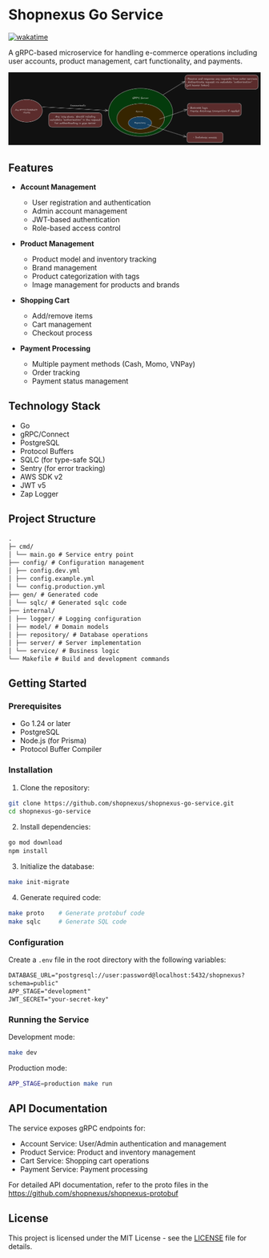# Shopnexus Go Service

[![wakatime](https://wakatime.com/badge/user/592c97c4-15ad-49cb-ac34-d607be35c524/project/6c846869-ee63-4198-ac66-b788babcc529.svg)](https://wakatime.com/badge/user/592c97c4-15ad-49cb-ac34-d607be35c524/project/6c846869-ee63-4198-ac66-b788babcc529)

A gRPC-based microservice for handling e-commerce operations including user accounts, product management, cart functionality, and payments.

![Flow](https://raw.githubusercontent.com/shopnexus/shopnexus-go-service/refs/heads/main/flow.png)

## Features

- **Account Management**
  - User registration and authentication
  - Admin account management
  - JWT-based authentication
  - Role-based access control

- **Product Management**
  - Product model and inventory tracking
  - Brand management
  - Product categorization with tags
  - Image management for products and brands

- **Shopping Cart**
  - Add/remove items
  - Cart management
  - Checkout process

- **Payment Processing**
  - Multiple payment methods (Cash, Momo, VNPay)
  - Order tracking
  - Payment status management

## Technology Stack

- Go
- gRPC/Connect
- PostgreSQL
- Protocol Buffers
- SQLC (for type-safe SQL)
- Sentry (for error tracking)
- AWS SDK v2
- JWT v5
- Zap Logger

## Project Structure

```
.
├─ cmd/
│ └── main.go # Service entry point
├── config/ # Configuration management
│ ├── config.dev.yml
│ ├── config.example.yml
│ └── config.production.yml
├── gen/ # Generated code
│ └── sqlc/ # Generated sqlc code
├── internal/
│ ├── logger/ # Logging configuration
│ ├── model/ # Domain models
│ ├── repository/ # Database operations
│ ├── server/ # Server implementation
│ └── service/ # Business logic
└── Makefile # Build and development commands

```

## Getting Started

### Prerequisites

- Go 1.24 or later
- PostgreSQL
- Node.js (for Prisma)
- Protocol Buffer Compiler

### Installation

1. Clone the repository:

```bash
git clone https://github.com/shopnexus/shopnexus-go-service.git
cd shopnexus-go-service
```

2. Install dependencies:

```bash
go mod download
npm install
```

3. Initialize the database:

```bash
make init-migrate
```

4. Generate required code:

```bash
make proto    # Generate protobuf code
make sqlc     # Generate SQL code
```

### Configuration

Create a `.env` file in the root directory with the following variables:

```env
DATABASE_URL="postgresql://user:password@localhost:5432/shopnexus?schema=public"
APP_STAGE="development"
JWT_SECRET="your-secret-key"
```

### Running the Service

Development mode:

```bash
make dev
```

Production mode:

```bash
APP_STAGE=production make run
```

## API Documentation

The service exposes gRPC endpoints for:

- Account Service: User/Admin authentication and management
- Product Service: Product and inventory management
- Cart Service: Shopping cart operations
- Payment Service: Payment processing

For detailed API documentation, refer to the proto files in the <https://github.com/shopnexus/shopnexus-protobuf>

## License

This project is licensed under the MIT License - see the [LICENSE](LICENSE) file for details.
